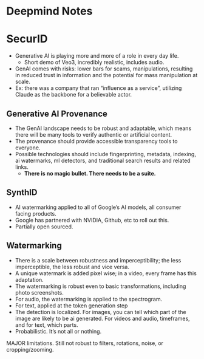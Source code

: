# Deepmind Notes

# SecurID

- Generative AI is playing more and more of a role in every day life.
    - Short demo of Veo3, incredibly realistic, includes audio.
- GenAI comes with risks: lower bars for scams, manipulations, resulting in reduced trust in information and the potential for mass manipulation at scale.
- Ex: there was a company that ran “influence as a service”, utilizing Claude as the backbone for a believable actor.

## Generative AI Provenance

- The GenAI landscape needs to be robust and adaptable, which means there will be many tools to verify authentic or artificial content.
- The provenance should provide accessible transparency tools to everyone.
- Possible technologies should include fingerprinting, metadata, indexing, ai watermarks, ml detectors, and traditional search results and related links.
    - **There is no magic bullet. There needs to be a suite.**

## SynthID

- AI watermarking applied to all of Google’s AI models, all consumer facing products.
- Google has partnered with NVIDIA, Github, etc to roll out this.
- Partially open sourced.

## Watermarking

- There is a scale between robustness and imperceptibility; the less imperceptible, the less robust and vice versa.
- A unique watermark is added pixel wise; in a video, every frame has this adaptation.
- The watermarking is robust even to basic transformations, including photo screenshots.
- For audio, the watermarking is applied to the spectrogram.
- For text, applied at the token generation step
- The detection is localized. For images, you can tell which part of the image are likely to be ai generated. For videos and audio, timeframes, and for text, which parts.
- Probabilistic. It’s not all or nothing.

MAJOR limitations. Still not robust to filters, rotations, noise, or cropping/zooming.